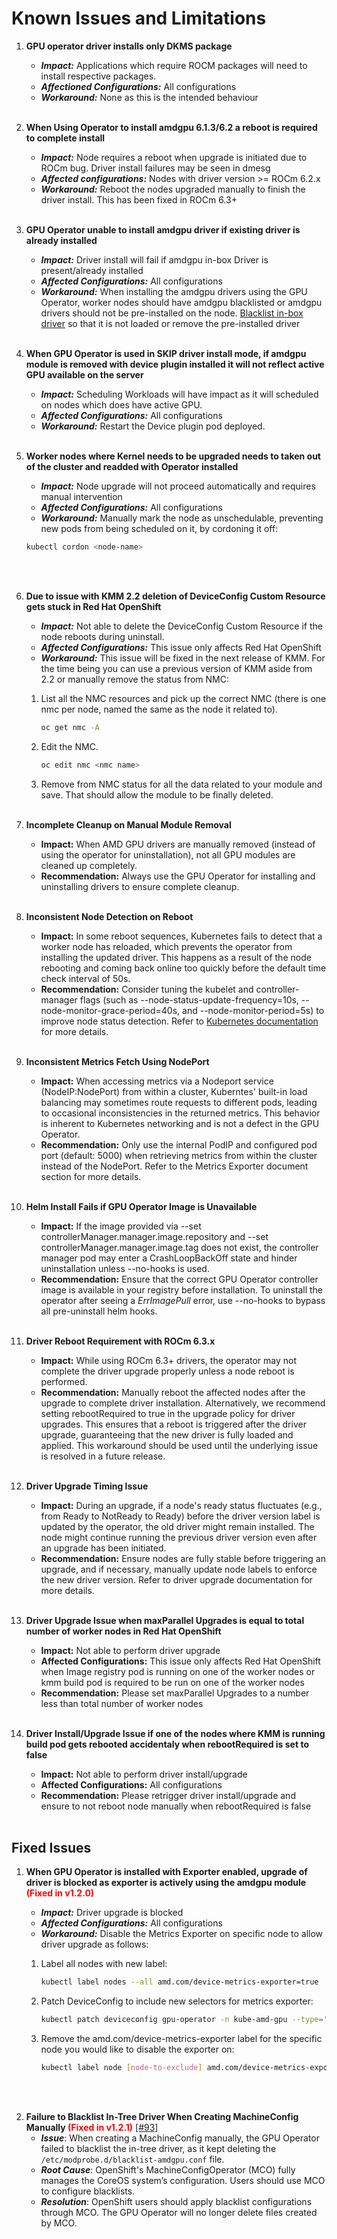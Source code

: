 # Known Issues and Limitations

1. **GPU operator driver installs only DKMS package**
   - *****Impact:***** Applications which require ROCM packages will need to install respective packages.
   - ***Affectioned Configurations:*** All configurations
   - ***Workaround:*** None as this is the intended behaviour
</br></br>

2. **When Using Operator to install amdgpu 6.1.3/6.2 a reboot is required to complete install**
   - ***Impact:*** Node requires a reboot when upgrade is initiated due to ROCm bug. Driver install failures may be seen in dmesg
   - ***Affected configurations:*** Nodes with driver version >= ROCm 6.2.x
   - ***Workaround:*** Reboot the nodes upgraded manually to finish the driver install. This has been fixed in ROCm 6.3+
</br></br>

3. **GPU Operator unable to install amdgpu driver if existing driver is already installed**
   - ***Impact:*** Driver install will fail if amdgpu in-box Driver is present/already installed
   - ***Affected Configurations:*** All configurations
   - ***Workaround:*** When installing the amdgpu drivers using the GPU Operator, worker nodes should have amdgpu blacklisted or amdgpu drivers should not be pre-installed on the node. [Blacklist in-box driver](https://instinct.docs.amd.com/projects/gpu-operator/en/release-v1.0.0/drivers/installation.html#blacklist-inbox-driver) so that it is not loaded or remove the pre-installed driver
</br></br>

4. **When GPU Operator is used in SKIP driver install mode, if amdgpu module is removed with device plugin installed it will not reflect active GPU available on the server**
   - ***Impact:*** Scheduling Workloads will have impact as it will scheduled on nodes which does have active GPU.
   - ***Affected Configurations:*** All configurations
   - ***Workaround:*** Restart the Device plugin pod deployed.
</br></br>

5. **Worker nodes where Kernel needs to be upgraded needs to taken out of the cluster and readded with Operator installed**
   - ***Impact:*** Node upgrade will not proceed automatically and requires manual intervention
   - ***Affected Configurations:*** All configurations
   - ***Workaround:*** Manually mark the node as unschedulable, preventing new pods from being scheduled on it, by cordoning it off:

   ```bash
   kubectl cordon <node-name>
   ```

   </br></br>

6. **Due to issue with KMM 2.2 deletion of DeviceConfig Custom Resource gets stuck in Red Hat OpenShift**
   - ***Impact:*** Not able to delete the DeviceConfig Custom Resource if the node reboots during uninstall.
   - ***Affected Configurations:*** This issue only affects Red Hat OpenShift
   - ***Workaround:*** This issue will be fixed in the next release of KMM. For the time being you can use a previous version of KMM aside from 2.2 or manually remove the status from NMC:
    1. List all the NMC resources and pick up the correct NMC (there is one nmc per node, named the same as the node it related to).

        ```bash
        oc get nmc -A
        ```

    2. Edit the NMC.

        ```bash
        oc edit nmc <nmc name>
        ```

    3. Remove from NMC status for all the data related to your module and save. That should allow the module to be finally deleted.
</br></br>

7. **Incomplete Cleanup on Manual Module Removal**
   - **Impact:** When AMD GPU drivers are manually removed (instead of using the operator for uninstallation), not all GPU modules are cleaned up completely.
   - **Recommendation:** Always use the GPU Operator for installing and uninstalling drivers to ensure complete cleanup.
</br></br>

8. **Inconsistent Node Detection on Reboot**
   - **Impact:** In some reboot sequences, Kubernetes fails to detect that a worker node has reloaded, which prevents the operator from installing the updated driver. This happens as a result of the node rebooting and coming back online too quickly before the default time check interval of 50s.
   - **Recommendation:** Consider tuning the kubelet and controller-manager flags (such as --node-status-update-frequency=10s, --node-monitor-grace-period=40s, and --node-monitor-period=5s) to improve node status detection. Refer to [Kubernetes documentation](https://kubernetes.io/docs/reference/command-line-tools-reference/kube-controller-manager/) for more details.
</br></br>

9. **Inconsistent Metrics Fetch Using NodePort**
   - **Impact:** When accessing metrics via a Nodeport service (NodeIP:NodePort) from within a cluster, Kuberntes' built-in load balancing may sometimes route requests to different pods, leading to occasional inconsistencies in the returned metrics. This behavior is inherent to Kubernetes networking and is not a defect in the GPU Operator.
   - **Recommendation:** Only use the internal PodIP and configured pod port (default: 5000) when retrieving metrics from within the cluster instead of the NodePort. Refer to the Metrics Exporter document section for more details.
</br></br>

10. **Helm Install Fails if GPU Operator Image is Unavailable**
    - **Impact:** If the image provided via --set controllerManager.manager.image.repository and --set controllerManager.manager.image.tag does not exist, the controller manager pod may enter a CrashLoopBackOff state and hinder uninstallation unless --no-hooks is used.
    - **Recommendation:** Ensure that the correct GPU Operator controller image is available in your registry before installation. To uninstall the operator after seeing a *ErrImagePull* error, use --no-hooks to bypass all pre-uninstall helm hooks.
</br></br>

11. **Driver Reboot Requirement with ROCm 6.3.x**
    - **Impact:** While using ROCm 6.3+ drivers, the operator may not complete the driver upgrade properly unless a node reboot is performed.
    - **Recommendation:** Manually reboot the affected nodes after the upgrade to complete driver installation. Alternatively, we recommend setting rebootRequired to true in the upgrade policy for driver upgrades. This ensures that a reboot is triggered after the driver upgrade, guaranteeing that the new driver is fully loaded and applied. This workaround should be used until the underlying issue is resolved in a future release.
</br></br>

12. **Driver Upgrade Timing Issue**

    - **Impact:** During an upgrade, if a node's ready status fluctuates (e.g., from Ready to NotReady to Ready) before the driver version label is updated by the operator, the old driver might remain installed. The node might continue running the previous driver version even after an upgrade has been initiated.
    - **Recommendation:** Ensure nodes are fully stable before triggering an upgrade, and if necessary, manually update node labels to enforce the new driver version. Refer to driver upgrade documentation for more details.
</br></br>

13. **Driver Upgrade Issue when maxParallel Upgrades is equal to total number of worker nodes in Red Hat OpenShift**

    - **Impact:** Not able to perform driver upgrade
    - **Affected Configurations:** This issue only affects Red Hat OpenShift when Image registry pod is running on one of the worker nodes or kmm build pod is required to be run on one of the worker nodes
    - **Recommendation:** Please set maxParallel Upgrades to a number less than total number of worker nodes
</br></br>

14. **Driver Install/Upgrade Issue if one of the nodes where KMM is running build pod gets rebooted accidentaly when rebootRequired is set to false**

    - **Impact:** Not able to perform driver install/upgrade
    - **Affected Configurations:** All configurations
    - **Recommendation:** Please retrigger driver install/upgrade and ensure to not reboot node manually when rebootRequired is false
</br></br>

## Fixed Issues

1. **When GPU Operator is installed with Exporter enabled, upgrade of driver is blocked as exporter is actively using the amdgpu module <span style="color:red">(Fixed in v1.2.0)</span>**
   - ***Impact:*** Driver upgrade is blocked
   - ***Affected Configurations:*** All configurations
   - ***Workaround:*** Disable the Metrics Exporter on specific node to allow driver upgrade as follows:

    1. Label all nodes with new label:

       ```bash
       kubectl label nodes --all amd.com/device-metrics-exporter=true
       ```

    2. Patch DeviceConfig to include new selectors for metrics exporter:

        ```bash
        kubectl patch deviceconfig gpu-operator -n kube-amd-gpu --type='merge' -p {"spec":{"metricsExporter":{"selector":{"feature.node.kubernetes.io/amd-gpu":"true","amd.com/device-metrics-exporter":"true"}}}}'
        ```
  
    3. Remove the amd.com/device-metrics-exporter label for the specific node you would like to disable the exporter on:

        ```bash
        kubectl label node [node-to-exclude] amd.com/device-metrics-exporter-
        ```
</br></br>

2. **Failure to Blacklist In-Tree Driver When Creating MachineConfig Manually <span style="color:red">(Fixed in v1.2.1)</span>** [[#93]](https://github.com/ROCm/gpu-operator/issues/93)
   - ***Issue***: When creating a MachineConfig manually, the GPU Operator failed to blacklist the in-tree driver, as it kept deleting the `/etc/modprobe.d/blacklist-amdgpu.conf` file.
   - ***Root Cause***: OpenShift's MachineConfigOperator (MCO) fully manages the CoreOS system’s configuration. Users should use MCO to configure blacklists.
   - ***Resolution***: OpenShift users should apply blacklist configurations through MCO. The GPU Operator will no longer delete files created by MCO.

</br></br>
